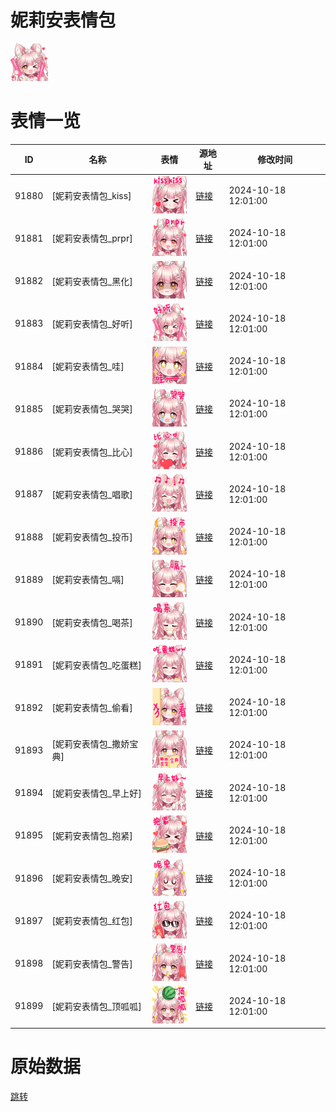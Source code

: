 # 妮莉安表情包

<img src="./cover.png" height="60" alt="cover" />

# 表情一览

|ID|名称|表情|源地址|修改时间|
|----|----|----|----|----|
|91880|[妮莉安表情包_kiss]|<img src="./pic/091880_%5B妮莉安表情包_kiss%5D.png" height="60" alt="kiss"/>|[链接](https://i0.hdslb.com/bfs/garb/b43d3a3f3b9b875ce6ed8bc76dabe7853e93665b.png)|2024-10-18 12:01:00|
|91881|[妮莉安表情包_prpr]|<img src="./pic/091881_%5B妮莉安表情包_prpr%5D.png" height="60" alt="prpr"/>|[链接](https://i0.hdslb.com/bfs/garb/a73d51271ad6d57f43ccb1e14194aba7f1d608b5.png)|2024-10-18 12:01:00|
|91882|[妮莉安表情包_黑化]|<img src="./pic/091882_%5B妮莉安表情包_黑化%5D.png" height="60" alt="黑化"/>|[链接](https://i0.hdslb.com/bfs/garb/c794f224fd41fadc4c0b1829a16421d540ac0c6e.png)|2024-10-18 12:01:00|
|91883|[妮莉安表情包_好听]|<img src="./pic/091883_%5B妮莉安表情包_好听%5D.png" height="60" alt="好听"/>|[链接](https://i0.hdslb.com/bfs/garb/9d2baa3862f709caa0580843bdf45cdaa6c36a14.png)|2024-10-18 12:01:00|
|91884|[妮莉安表情包_哇]|<img src="./pic/091884_%5B妮莉安表情包_哇%5D.png" height="60" alt="哇"/>|[链接](https://i0.hdslb.com/bfs/garb/78fe9b34fdc38c2919c6810c69d4224b86109874.png)|2024-10-18 12:01:00|
|91885|[妮莉安表情包_哭哭]|<img src="./pic/091885_%5B妮莉安表情包_哭哭%5D.png" height="60" alt="哭哭"/>|[链接](https://i0.hdslb.com/bfs/garb/42ca11d2bdf37e6f2dd5f08b7f854762f704b5df.png)|2024-10-18 12:01:00|
|91886|[妮莉安表情包_比心]|<img src="./pic/091886_%5B妮莉安表情包_比心%5D.png" height="60" alt="比心"/>|[链接](https://i0.hdslb.com/bfs/garb/d7b4851a425d2c68e4b14426374a0859e6f2da50.png)|2024-10-18 12:01:00|
|91887|[妮莉安表情包_唱歌]|<img src="./pic/091887_%5B妮莉安表情包_唱歌%5D.png" height="60" alt="唱歌"/>|[链接](https://i0.hdslb.com/bfs/garb/fe82d8628653b33c2ef9ad2ee2bbdfd1d4e955bb.png)|2024-10-18 12:01:00|
|91888|[妮莉安表情包_投币]|<img src="./pic/091888_%5B妮莉安表情包_投币%5D.png" height="60" alt="投币"/>|[链接](https://i0.hdslb.com/bfs/garb/00609f655204471ede8710e14a63a3a13d214862.png)|2024-10-18 12:01:00|
|91889|[妮莉安表情包_嗝]|<img src="./pic/091889_%5B妮莉安表情包_嗝%5D.png" height="60" alt="嗝"/>|[链接](https://i0.hdslb.com/bfs/garb/9caede732c609140138dae412ced1ec48a6a1917.png)|2024-10-18 12:01:00|
|91890|[妮莉安表情包_喝茶]|<img src="./pic/091890_%5B妮莉安表情包_喝茶%5D.png" height="60" alt="喝茶"/>|[链接](https://i0.hdslb.com/bfs/garb/74df601d620383bef8fbfde94f7e45d16dedc3cc.png)|2024-10-18 12:01:00|
|91891|[妮莉安表情包_吃蛋糕]|<img src="./pic/091891_%5B妮莉安表情包_吃蛋糕%5D.png" height="60" alt="吃蛋糕"/>|[链接](https://i0.hdslb.com/bfs/garb/48751f10d8f0d584f80271d599e644bdf5166f3c.png)|2024-10-18 12:01:00|
|91892|[妮莉安表情包_偷看]|<img src="./pic/091892_%5B妮莉安表情包_偷看%5D.png" height="60" alt="偷看"/>|[链接](https://i0.hdslb.com/bfs/garb/385d6d2b5ba412d811ebd3d1be17553a8abd12d4.png)|2024-10-18 12:01:00|
|91893|[妮莉安表情包_撒娇宝典]|<img src="./pic/091893_%5B妮莉安表情包_撒娇宝典%5D.png" height="60" alt="撒娇宝典"/>|[链接](https://i0.hdslb.com/bfs/garb/0a86d538f9f372acae1f5a4ebf4f42fe41751859.png)|2024-10-18 12:01:00|
|91894|[妮莉安表情包_早上好]|<img src="./pic/091894_%5B妮莉安表情包_早上好%5D.png" height="60" alt="早上好"/>|[链接](https://i0.hdslb.com/bfs/garb/56ba10075211550522b7cbdb4f3b654428f8248c.png)|2024-10-18 12:01:00|
|91895|[妮莉安表情包_抱紧]|<img src="./pic/091895_%5B妮莉安表情包_抱紧%5D.png" height="60" alt="抱紧"/>|[链接](https://i0.hdslb.com/bfs/garb/bde1d43893aee500512de8b75fa5b9f788102e29.png)|2024-10-18 12:01:00|
|91896|[妮莉安表情包_晚安]|<img src="./pic/091896_%5B妮莉安表情包_晚安%5D.png" height="60" alt="晚安"/>|[链接](https://i0.hdslb.com/bfs/garb/21946e45c6758bb629a0c43e9d6ec7bd7728f74c.png)|2024-10-18 12:01:00|
|91897|[妮莉安表情包_红包]|<img src="./pic/091897_%5B妮莉安表情包_红包%5D.png" height="60" alt="红包"/>|[链接](https://i0.hdslb.com/bfs/garb/13cd9d255938bf43c74f9abb094d51b8d7410787.png)|2024-10-18 12:01:00|
|91898|[妮莉安表情包_警告]|<img src="./pic/091898_%5B妮莉安表情包_警告%5D.png" height="60" alt="警告"/>|[链接](https://i0.hdslb.com/bfs/garb/76d3bc18fb89d3ec7e6e69295b6df277a41cde10.png)|2024-10-18 12:01:00|
|91899|[妮莉安表情包_顶呱呱]|<img src="./pic/091899_%5B妮莉安表情包_顶呱呱%5D.png" height="60" alt="顶呱呱"/>|[链接](https://i0.hdslb.com/bfs/garb/687894dcc8fd258b3482cc0de4a12ebaadc3ce3c.png)|2024-10-18 12:01:00|

# 原始数据

[跳转](./raw.json)

